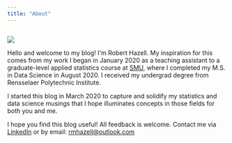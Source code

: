 ```yaml
---
title: "About"
---
```


<img align="center">

![](/./about_files/primary_resized.jpg)

</img>

Hello and welcome to my blog!  I'm Robert Hazell.  My inspiration for this comes from my work I began in January 2020 as a teaching assistant to a graduate-level applied statistics course at [SMU](https://datascience.smu.edu/), where I completed my M.S. in Data Science in August 2020.  I received my undergrad degree from Rensselaer Polytechnic Institute.

I started this blog in March 2020 to capture and solidify my statistics and data science musings that I hope illuminates concepts in those fields for both you and me.

I hope you find this blog useful!  All feedback is welcome.  Contact me via [LinkedIn](https://linkedin.com/in/robertmhazell/) or by email: rmhazell@outlook.com
